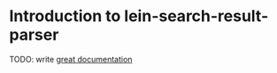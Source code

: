 # Introduction to lein-search-result-parser

TODO: write [great documentation](http://jacobian.org/writing/what-to-write/)
